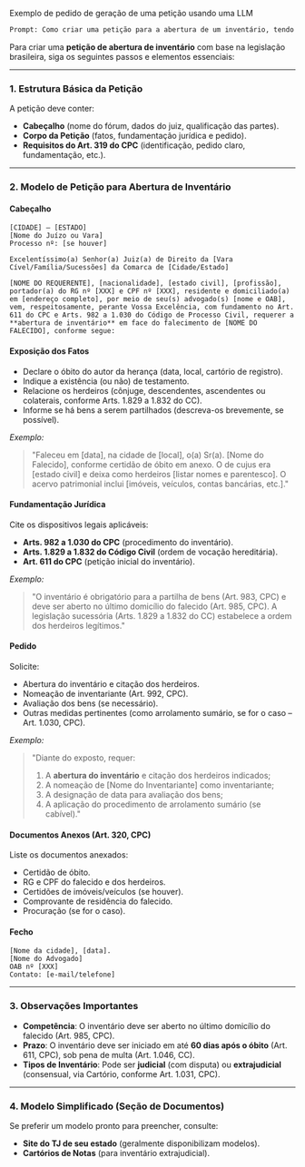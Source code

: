 Exemplo de pedido de geração de uma petição usando uma LLM

```bash
Prompt: Como criar uma petição para a abertura de um inventário, tendo como base a legislação brasileira?
```

Para criar uma **petição de abertura de inventário** com base na legislação brasileira, siga os seguintes passos e elementos essenciais:

---

### **1. Estrutura Básica da Petição**  
A petição deve conter:  
- **Cabeçalho** (nome do fórum, dados do juiz, qualificação das partes).  
- **Corpo da Petição** (fatos, fundamentação jurídica e pedido).  
- **Requisitos do Art. 319 do CPC** (identificação, pedido claro, fundamentação, etc.).  

---

### **2. Modelo de Petição para Abertura de Inventário**  

#### **Cabeçalho**  
```
[CIDADE] – [ESTADO]  
[Nome do Juízo ou Vara]  
Processo nº: [se houver]  

Excelentíssimo(a) Senhor(a) Juiz(a) de Direito da [Vara Cível/Família/Sucessões] da Comarca de [Cidade/Estado]  

[NOME DO REQUERENTE], [nacionalidade], [estado civil], [profissão], portador(a) do RG nº [XXX] e CPF nº [XXX], residente e domiciliado(a) em [endereço completo], por meio de seu(s) advogado(s) [nome e OAB], vem, respeitosamente, perante Vossa Excelência, com fundamento no Art. 611 do CPC e Arts. 982 a 1.030 do Código de Processo Civil, requerer a **abertura de inventário** em face do falecimento de [NOME DO FALECIDO], conforme segue:  
```

#### **Exposição dos Fatos**  
- Declare o óbito do autor da herança (data, local, cartório de registro).  
- Indique a existência (ou não) de testamento.  
- Relacione os herdeiros (cônjuge, descendentes, ascendentes ou colaterais, conforme Arts. 1.829 a 1.832 do CC).  
- Informe se há bens a serem partilhados (descreva-os brevemente, se possível).  

*Exemplo:*  
> "Faleceu em [data], na cidade de [local], o(a) Sr(a). [Nome do Falecido], conforme certidão de óbito em anexo. O de cujus era [estado civil] e deixa como herdeiros [listar nomes e parentesco]. O acervo patrimonial inclui [imóveis, veículos, contas bancárias, etc.]."  

#### **Fundamentação Jurídica**  
Cite os dispositivos legais aplicáveis:  
- **Arts. 982 a 1.030 do CPC** (procedimento do inventário).  
- **Arts. 1.829 a 1.832 do Código Civil** (ordem de vocação hereditária).  
- **Art. 611 do CPC** (petição inicial do inventário).  

*Exemplo:*  
> "O inventário é obrigatório para a partilha de bens (Art. 983, CPC) e deve ser aberto no último domicílio do falecido (Art. 985, CPC). A legislação sucessória (Arts. 1.829 a 1.832 do CC) estabelece a ordem dos herdeiros legítimos."  

#### **Pedido**  
Solicite:  
- Abertura do inventário e citação dos herdeiros.  
- Nomeação de inventariante (Art. 992, CPC).  
- Avaliação dos bens (se necessário).  
- Outras medidas pertinentes (como arrolamento sumário, se for o caso – Art. 1.030, CPC).  

*Exemplo:*  
> "Diante do exposto, requer:  
> 1. A **abertura do inventário** e citação dos herdeiros indicados;  
> 2. A nomeação de [Nome do Inventariante] como inventariante;  
> 3. A designação de data para avaliação dos bens;  
> 4. A aplicação do procedimento de arrolamento sumário (se cabível)."  

#### **Documentos Anexos (Art. 320, CPC)**  
Liste os documentos anexados:  
- Certidão de óbito.  
- RG e CPF do falecido e dos herdeiros.  
- Certidões de imóveis/veículos (se houver).  
- Comprovante de residência do falecido.  
- Procuração (se for o caso).  

#### **Fecho**  
```
[Nome da cidade], [data].  
[Nome do Advogado]  
OAB nº [XXX]  
Contato: [e-mail/telefone]  
```

---

### **3. Observações Importantes**  
- **Competência**: O inventário deve ser aberto no último domicílio do falecido (Art. 985, CPC).  
- **Prazo**: O inventário deve ser iniciado em até **60 dias após o óbito** (Art. 611, CPC), sob pena de multa (Art. 1.046, CC).  
- **Tipos de Inventário**: Pode ser **judicial** (com disputa) ou **extrajudicial** (consensual, via Cartório, conforme Art. 1.031, CPC).  

---

### **4. Modelo Simplificado (Seção de Documentos)**  
Se preferir um modelo pronto para preencher, consulte:  
- **Site do TJ de seu estado** (geralmente disponibilizam modelos).  
- **Cartórios de Notas** (para inventário extrajudicial).  
